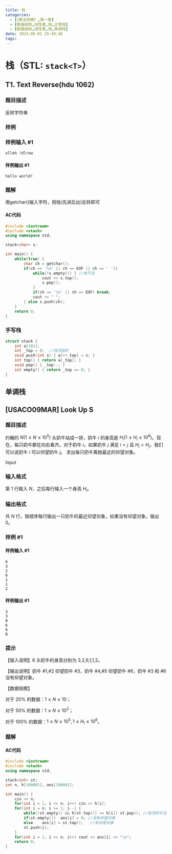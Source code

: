 ```yaml
---
title: 栈
categories:
  - [《算法竞赛》,第一章]
  - [数据结构,线性表,栈,正常栈]
  - [数据结构,线性表,栈,单调栈]
date: 2024-06-01 15:49:48
tags:
---
```


# 栈（STL: `stack<T>`）

## T1. Text Reverse(hdu 1062)

### 题目描述
反转字符串

### 样例

### 样例输入 #1
```
olleh !dlrow
```

#### 样例输出 #1
```
hello world!
```

### 题解
用getchar()输入字符，用栈(先进后出)反转即可

#### AC代码
```c++
#include <iostream>
#include <stack>
using namespace std;

stack<char> s;

int main() {
    while(true) {
        char ch = getchar();
        if(ch == '\n' || ch == EOF || ch == ' '){
            while(!s.empty()) { //栈不空
                cout << s.top();
                s.pop();
            }
            if(ch == '\n' || ch == EOF) break;
            cout << " ";
        } else s.push(ch);
    }
    return 0;
}
```

### 手写栈
```c++
struct stack {
    int a[101];
    int _top = 0;  //栈顶指针
    void push(int x) { a[++_top] = x; }
    int top() { return a[_top]; }
    void pop() { _top--; }
    int empty() { return _top == 0; }
}
```

## 单调栈
## [USACO09MAR] Look Up S

### 题目描述

约翰的 $N(1\le N\le10^5)$ 头奶牛站成一排，奶牛 $i$ 的身高是 $H_i(1\le H_i\le10^6)$。现在，每只奶牛都在向右看齐。对于奶牛 $i$，如果奶牛 $j$ 满足 $i<j$ 且 $H_i<H_j$，我们可以说奶牛 $i$ 可以仰望奶牛 $j$。 求出每只奶牛离她最近的仰望对象。

Input

### 输入格式

第 $1$ 行输入 $N$，之后每行输入一个身高 $H_i$。

### 输出格式

共 $N$ 行，按顺序每行输出一只奶牛的最近仰望对象，如果没有仰望对象，输出 $0$。

### 样例 #1

#### 样例输入 #1

```
6 
3 
2 
6 
1 
1 
2
```

#### 样例输出 #1

```
3 
3 
0 
6 
6 
0
```

### 提示

【输入说明】$6$ 头奶牛的身高分别为 3,2,6,1,1,2。

【输出说明】奶牛 #1,#2 仰望奶牛 #3，奶牛 #4,#5 仰望奶牛 #6，奶牛 #3 和 #6 没有仰望对象。

【数据规模】

对于 $20\%$ 的数据：$1\le N\le10$；

对于 $50\%$ 的数据：$1\le N\le10^3$；

对于 $100\%$ 的数据：$1\le N\le10^5,1\le H_i\le10^6$。

### 题解
#### AC代码
```c++
#include <iostream>
#include <stack>
using namespace std;

stack<int> st;
int n, h[100001], ans[100001];

int main() {
    cin >> n;
    for(int i = 1; i <= n; i++) cin >> h[i];
    for(int i = n; i >= 1; i--) {
        while(!st.empty() && h[st.top()] <= h[i]) st.pop(); //栈顶奶牛没有#i高
        if(st.empty())  ans[i] = 0; //没有仰望对象
        else    ans[i] = st.top();   //有仰望对象
        st.push(i);
    } 
    for(int i = 1; i <= n; i++) cout << ans[i] << "\n";
    return 0;
}

```